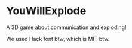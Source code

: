 # YouWillExplode
A 3D game about communication and exploding!

We used Hack font btw, which is MIT btw.
